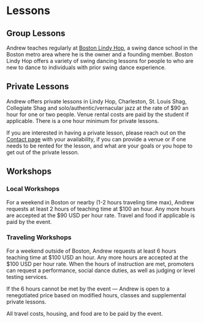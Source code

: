 # Lessons

## Group Lessons

Andrew teaches regularly at [Boston Lindy Hop](https://bostonlindyhop.com), a swing dance school in the Boston metro area where he is the owner and a founding member. Boston Lindy Hop offers a variety of swing dancing lessons for people to who are new to dance to individuals with prior swing dance experience.

## Private Lessons

Andrew offers private lessons in Lindy Hop, Charleston, St. Louis Shag, Collegiate Shag and solo/authentic/vernacular jazz at the rate of $90 an hour for one or two people. Venue rental costs are paid by the student if applicable. There is a one hour minimum for private lessons.

If you are interested in having a private lesson, please reach out on the [Contact page](https://www.andrewselzer.com/contact.html) with your availability, if you can provide a venue or if one needs to be rented for the lesson, and what are your goals or you hope to get out of the private lesson.

## Workshops

### Local Workshops

For a weekend in Boston or nearby (1-2 hours traveling time max), Andrew requests at least 2 hours of teaching time at $100 an hour. Any more hours are accepted at the $90 USD per hour rate. Travel and food if applicable is paid by the event.

### Traveling Workshops

For a weekend outside of Boston, Andrew requests at least 6 hours teaching time at $100 USD an hour. Any more hours are accepted at the $100 USD per hour rate. When the hours of instruction are met, promoters can request a performance, social dance duties, as well as judging or level testing services.

If the 6 hours cannot be met by the event — Andrew is open to a renegotiated price based on modified hours, classes and supplemental private lessons.

All travel costs, housing, and food are to be paid by the event.
